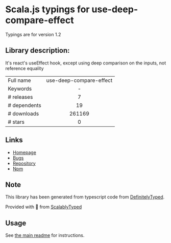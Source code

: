 
# Scala.js typings for use-deep-compare-effect

Typings are for version 1.2

## Library description:
It's react's useEffect hook, except using deep comparison on the inputs, not reference equality

|                    |                 |
| ------------------ | :-------------: |
| Full name          | use-deep-compare-effect |
| Keywords           | - |
| # releases         | 7 |
| # dependents       | 19 |
| # downloads        | 261169 |
| # stars            | 0 |

## Links
- [Homepage](https://github.com/kentcdodds/use-deep-compare-effect#readme)
- [Bugs](https://github.com/kentcdodds/use-deep-compare-effect/issues)
- [Repository](https://github.com/kentcdodds/use-deep-compare-effect)
- [Npm](https://www.npmjs.com/package/use-deep-compare-effect)
    


## Note
This library has been generated from typescript code from [DefinitelyTyped](https://definitelytyped.org).

Provided with :purple_heart: from [ScalablyTyped](https://github.com/oyvindberg/ScalablyTyped)

## Usage
See [the main readme](../../readme.md) for instructions.


